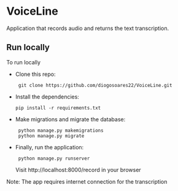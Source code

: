 # VoiceLine
Application that records audio and returns the text transcription.

## Run locally

To run locally

- Clone this repo:
  ```
   git clone https://github.com/diogosoares22/VoiceLine.git
  ```
  
- Install the dependencies:
  ```
  pip install -r requirements.txt
  ```
  
- Make migrations and migrate the database:
  ```
   python manage.py makemigrations
   python manage.py migrate
  ```
- Finally, run the application:
  ```
   python manage.py runserver
  ```
  
  Visit http://localhost:8000/record in your browser

Note: The app requires internet connection for the transcription
